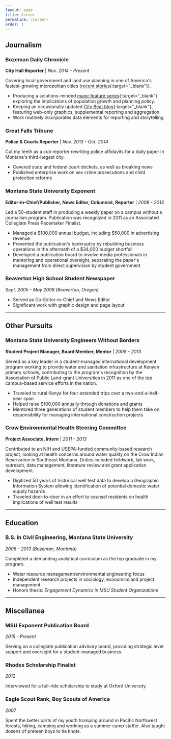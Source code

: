 ```yaml
---
layout: page
title: Career
permalink: /career/
order: 1
---
```

## Journalism

### Bozeman Daily Chronicle
**City Hall Reporter** | *Nov. 2014 - Present*

Covering local government and land use planning in one of America's fastest-growing micropolitan cities ([recent stories](https://www.bozemandailychronicle.com/users/profile/edietrich/){:target="_blank"}).
* Producing a solutions-minded [major feature series](http://www.bozemandailychronicle.com/special_reports/growth/){:target="_blank"} exploring the implications of population growth and planning policy.
* Keeping an occasionally updated [City Beat blog](http://www.bozemandailychronicle.com/blogs/city/){:target="_blank"}, featuring web-only graphics, supplemental reporting and aggregation
* Work routinely incorporates data elements for reporting and storytelling

### Great Falls Tribune
**Police & Courts Reporter** | *Nov. 2013 - Oct. 2014*

Cut my teeth as a cub reporter rewriting police affidavits for a daily paper in Montana's third-largest city.
* Covered state and federal court dockets, as well as breaking news
* Published enterprise work on sex crime prosecutions and child protection reforms

### Montana State University Exponent
**Editor-in-Chief/Publisher, News Editor, Columnist, Reporter** | *2008 - 2013*

Led a 50-student staff in producing a weekly paper on a campus without a journalism program. Publication was recognized in 2011 as an Associated Collegiate Press Pacemaker Finalist.
* Managed a $100,000 annual budget, including $50,000 in advertising revenue
* Prevented the publication's bankruptcy by rebuilding business operations in the aftermath of a $34,000 budget shortfall
* Developed a publication board to involve media professionals in mentoring and operational oversight, separating the paper's management from direct supervision by student government

### Beaverton High School Student Newspaper
*Sept. 2005 - May 2008 (Beaverton, Oregon)*

* Served as Co-Editor-in-Chief and News Editor
* Significant work with graphic design and page layout

---
## Other Pursuits

### Montana State University Engineers Without Borders
**Student Project Manager, Board Member, Mentor** | *2008 - 2013*

Served as a key leader in a student-managed international development program working to provide water and sanitation infrastructure at Kenyan primary schools, contributing to the program's recognition by the Association of Public Land-grant Universities in 2011 as one of the top campus-based service efforts in the nation.
* Traveled to rural Kenya for four extended trips over a two-and-a-half-year span
* Helped raise $100,000 annually through donations and grants
* Mentored three generations of student members to help them take on responsibility for managing international construction projects


### Crow Environmental Health Steering Committee
**Project Associate, Intern** | *2011 - 2013*

Contributed to an NIH and USEPA-funded community-based research project, looking at health concerns around water quality on the Crow Indian Reservation in Southeast Montana. Duties included fieldwork, lab work, outreach, data management, literature review and grant application development.
* Digitized 50 years of historical well test data to develop a Geographic Information System allowing identification of potential domestic water supply hazards
* Traveled door-to-door in an effort to counsel residents on health implications of well test results

---
## Education

### B.S. in Civil Engineering, Montana State University
*2008 - 2013 (Bozeman, Montana)*

Completed a demanding analytical curriculum as the top graduate in my program. 
* Water resource management/environmental engineering focus
* Independent research projects in sociology, economics and project management
* Honors thesis: *Engagement Dynamics in MSU Student Organizations*

---
## Miscellanea

### MSU Exponent Publication Board
*2015 - Present*

Serving on a collegiate publication advisory board, providing strategic level support and oversight for a student-managed business.

### Rhodes Scholarship Finalist
*2012*

Interviewed for a full-ride scholarship to study at Oxford University. 

### Eagle Scout Rank, Boy Scouts of America
*2007*

Spent the better parts of my youth tromping around in Pacific Northwest forests, hiking, camping and working as a summer camp staffer. Also taught dozens of preteen boys to tie knots.